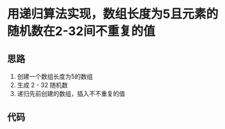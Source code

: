 # 用递归算法实现，数组长度为5且元素的随机数在2-32间不重复的值
## 思路
1. 创建一个数组长度为5的数组
2. 生成 2 - 32 随机数
3. 递归先前创建的数组，插入不不重复的值

## 代码
